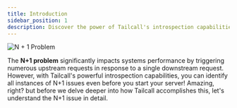 ```yaml
---
title: Introduction
sidebar_position: 1
description: Discover the power of Tailcall's introspection capabilities in tackling the N+1 problem, a common performance issue in systems where a single downstream request triggers numerous upstream requests. Tailcall allows you to identify all instances of N+1 issues before starting your server, ensuring optimal performance and efficiency. Learn more about how Tailcall addresses this challenge and enhances your system's functionality.
---
```


![N + 1 Problem](/images/docs/n+1-issue.png)

The **N+1 problem** significantly impacts systems performance by triggering numerous upstream requests in response to a single downstream request. However, with Tailcall's powerful introspection capabilities, you can identify all instances of N+1 issues even before you start your server! Amazing, right? but before we delve deeper into how Tailcall accomplishes this, let's understand the N+1 issue in detail.
